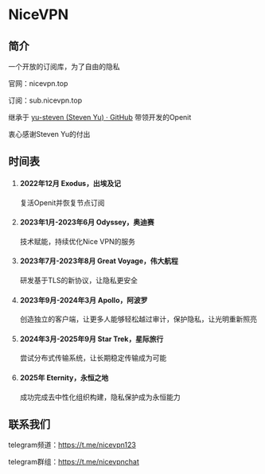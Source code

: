# NiceVPN
## 简介

一个开放的订阅库，为了自由的隐私

官网：nicevpn.top

订阅：sub.nicevpn.top

继承于 [yu-steven (Steven Yu) · GitHub](https://github.com/yu-steven) 带领开发的Openit 

衷心感谢Steven Yu的付出

## 时间表

1. #### 2022年12月 **Exodus，出埃及记**
   复活Openit并恢复节点订阅
2. #### 2023年1月-2023年6月 **Odyssey，奥迪赛**
   技术赋能，持续优化Nice VPN的服务
3. #### 2023年7月-2023年8月 **Great Voyage，伟大航程**
   研发基于TLS的新协议，让隐私更安全
4. #### 2023年9月-2024年3月 **Apollo，阿波罗**
   创造独立的客户端，让更多人能够轻松越过审计，保护隐私，让光明重新照亮
5. #### 2024年3月-2025年9月 **Star Trek，星际旅行**
   尝试分布式传输系统，让长期稳定传输成为可能
6. #### 2025年 **Eternity，永恒之地**
   成功完成去中性化组织构建，隐私保护成为永恒能力
## 联系我们

telegram频道：https://t.me/nicevpn123

telegram群组：https://t.me/nicevpnchat
